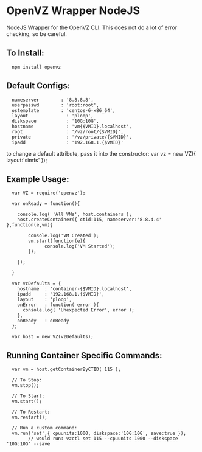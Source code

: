 OpenVZ Wrapper NodeJS
=====================

NodeJS Wrapper for the OpenVZ CLI. This does not do a lot of error checking, so be careful. 

## To Install:

      npm install openvz

## Default Configs:

      nameserver		: '8.8.8.8',
      userpasswd 		: 'root:root',
      ostemplate		: 'centos-6-x86_64',
      layout		      : 'ploop',
      diskspace		      : '10G:10G',
      hostname		      : 'vm{$VMID}.localhost',
      root			      : '/vz/root/{$VMID}',
      private		      : '/vz/private/{$VMID}',
      ipadd			      : '192.168.1.{$VMID}'
      
to change a default attribute, pass it into the constructor:
      var vz = new VZ({ layout:'simfs' });

## Example Usage:

      var VZ = require('openvz');
      
      var onReady = function(){
      
        console.log( 'All VMs', host.containers );
        host.createContainer({ ctid:115, nameserver:'8.8.4.4' },function(e,vm){
        
            console.log('VM Created');
            vm.start(function(e){
                  console.log('VM Started');
            });
            
        });
        
      }
      
      var vzDefaults = {
        hostname  : 'container-{$VMID}.localhost',
        ipadd     : '192.168.1.{$VMID}',
        layout    : 'ploop',
        onError   : function( error ){
          console.log( 'Unexpected Error', error );
        },
        onReady   : onReady
      };
      
      var host = new VZ(vzDefaults);
      
      
## Running Container Specific Commands:

      var vm = host.getContainerByCTID( 115 );
      
      // To Stop:
      vm.stop();
      
      // To Start:
      vm.start();
      
      // To Restart:
      vm.restart();
      
      // Run a custom command:
      vm.run('set',{ cpuunits:1000, diskspace:'10G:10G', save:true });
            // would run: vzctl set 115 --cpuunits 1000 --diskspace '10G:10G' --save




